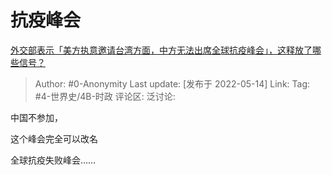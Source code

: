 # 抗疫峰会
[外交部表示「美方执意邀请台湾方面，中方无法出席全球抗疫峰会」，这释放了哪些信号？](https://www.zhihu.com/question/532656056/answer/2485415209)

> Author: #0-Anonymity
> Last update: [发布于 2022-05-14]
> Link:
> Tag: #4-世界史/4B-时政
> 评论区:
> 泛讨论:

中国不参加，

这个峰会完全可以改名

全球抗疫失败峰会……
